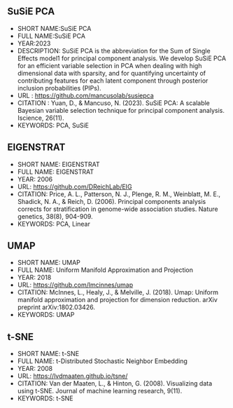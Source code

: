 
## SuSiE PCA
- SHORT NAME:SuSiE PCA
- FULL NAME:SuSiE PCA
- YEAR:2023
- DESCRIPTION: SuSiE PCA is the abbreviation for the Sum of Single Effects model1 for principal component analysis. We develop SuSiE PCA for an efficient variable selection in PCA when dealing with high dimensional data with sparsity, and for quantifying uncertainty of contributing features for each latent component through posterior inclusion probabilities (PIPs).
- URL : https://github.com/mancusolab/susiepca
- CITATION : Yuan, D., & Mancuso, N. (2023). SuSiE PCA: A scalable Bayesian variable selection technique for principal component analysis. Iscience, 26(11).
- KEYWORDS: PCA, SuSiE

## EIGENSTRAT 
- SHORT NAME: EIGENSTRAT 
- FULL NAME: EIGENSTRAT
- YEAR: 2006
- URL: https://github.com/DReichLab/EIG
- CITATION: Price, A. L., Patterson, N. J., Plenge, R. M., Weinblatt, M. E., Shadick, N. A., & Reich, D. (2006). Principal components analysis corrects for stratification in genome-wide association studies. Nature genetics, 38(8), 904-909.
- KEYWORDS: PCA, Linear

## UMAP 
- SHORT NAME: UMAP 
- FULL NAME: Uniform Manifold Approximation and Projection
- YEAR: 2018
- URL: https://github.com/lmcinnes/umap
- CITATION: McInnes, L., Healy, J., & Melville, J. (2018). Umap: Uniform manifold approximation and projection for dimension reduction. arXiv preprint arXiv:1802.03426.
- KEYWORDS: UMAP

## t-SNE 
- SHORT NAME: t-SNE 
- FULL NAME: t-Distributed Stochastic Neighbor Embedding
- YEAR: 2008
- URL: https://lvdmaaten.github.io/tsne/
- CITATION: Van der Maaten, L., & Hinton, G. (2008). Visualizing data using t-SNE. Journal of machine learning research, 9(11).
- KEYWORDS: t-SNE